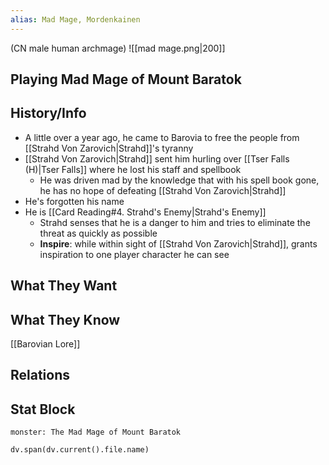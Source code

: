 ```yaml
---
alias: Mad Mage, Mordenkainen
---
```

(CN male human archmage)
![[mad mage.png|200]]
## Playing Mad Mage of Mount Baratok

## History/Info
- A little over a year ago, he came to Barovia to free the people from [[Strahd Von Zarovich|Strahd]]'s tyranny
- [[Strahd Von Zarovich|Strahd]] sent him hurling over [[Tser Falls (H)|Tser Falls]] where he lost his staff and spellbook
	- He was driven mad by the knowledge that with his spell book gone, he has no hope of defeating [[Strahd Von Zarovich|Strahd]]
- He's forgotten his name
- He is [[Card Reading#4. Strahd's Enemy|Strahd's Enemy]]
	- Strahd senses that he is a danger to him and tries to eliminate the threat as quickly as possible
	- **Inspire**: while within sight of [[Strahd Von Zarovich|Strahd]], grants inspiration to one player character he can see

## What They Want

## What They Know
[[Barovian Lore]]

## Relations

## Stat Block

```statblock
monster: The Mad Mage of Mount Baratok
```

```dataviewjs
dv.span(dv.current().file.name)
```